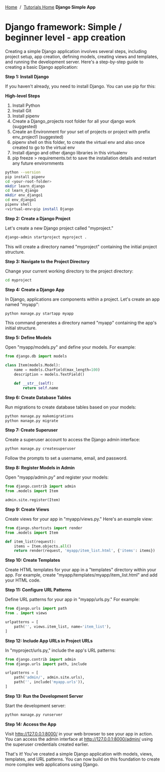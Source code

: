 <a href="/">Home</a>&nbsp;&nbsp;/&nbsp;&nbsp;<a href="/tutorials/tutorials_home_page">Tutorials Home</a>
<b>Django Simple App</b>
<br>
# Django framework: Simple / beginner level - app creation 
Creating a simple Django application involves several steps, including project setup, app creation, defining models, creating views and templates, and running the development server. Here's a step-by-step guide to creating a basic Django application:

**Step 1: Install Django**

If you haven't already, you need to install Django. You can use pip for this:

**High-level Steps**
1. Install Python
2. Install Git
3. Install pipenv
4. Create a Django_projects root folder for all your django work (suggested)
5. Create an Environment for your set of projects or project with prefix env_project1 (suggested)
6. pipenv shell on this folder, to create the virtual env and also once created to go to the virtual env
7. Install django and other django libraries in this virtualenv
8. pip freeze > requirements.txt to save the installation details and restart any future envirornments

```bash
python --version
pip install pipenv
cd <your-root-folder>
mkdir learn_django
cd learn_django
mkdir env_django1
cd env_django1
pipenv shell
<virtual-env>pip install Django
```

**Step 2: Create a Django Project**

Let's create a new Django project called "myproject."

```bash
django-admin startproject myproject .
```

This will create a directory named "myproject" containing the initial project structure.

**Step 3: Navigate to the Project Directory**

Change your current working directory to the project directory:

```bash
cd myproject
```

**Step 4: Create a Django App**

In Django, applications are components within a project. Let's create an app named "myapp":

```bash
python manage.py startapp myapp
```

This command generates a directory named "myapp" containing the app's initial structure.

**Step 5: Define Models**

Open "myapp/models.py" and define your models. For example:

```python
from django.db import models

class Item(models.Model):
    name = models.CharField(max_length=100)
    description = models.TextField()

    def __str__(self):
        return self.name
```

**Step 6: Create Database Tables**

Run migrations to create database tables based on your models:

```bash
python manage.py makemigrations
python manage.py migrate
```

**Step 7: Create Superuser**

Create a superuser account to access the Django admin interface:

```bash
python manage.py createsuperuser
```

Follow the prompts to set a username, email, and password.

**Step 8: Register Models in Admin**

Open "myapp/admin.py" and register your models:

```python
from django.contrib import admin
from .models import Item

admin.site.register(Item)
```

**Step 9: Create Views**

Create views for your app in "myapp/views.py." Here's an example view:

```python
from django.shortcuts import render
from .models import Item

def item_list(request):
    items = Item.objects.all()
    return render(request, 'myapp/item_list.html', {'items': items})
```

**Step 10: Create Templates**

Create HTML templates for your app in a "templates" directory within your app. For example, create "myapp/templates/myapp/item_list.html" and add your HTML code.

**Step 11: Configure URL Patterns**

Define URL patterns for your app in "myapp/urls.py." For example:

```python
from django.urls import path
from . import views

urlpatterns = [
    path('', views.item_list, name='item_list'),
]
```

**Step 12: Include App URLs in Project URLs**

In "myproject/urls.py," include the app's URL patterns:

```python
from django.contrib import admin
from django.urls import path, include

urlpatterns = [
    path('admin/', admin.site.urls),
    path('', include('myapp.urls')),
]
```

**Step 13: Run the Development Server**

Start the development server:

```bash
python manage.py runserver
```

**Step 14: Access the App**

Visit http://127.0.0.1:8000/ in your web browser to see your app in action. You can access the admin interface at http://127.0.0.1:8000/admin/ using the superuser credentials created earlier.

That's it! You've created a simple Django application with models, views, templates, and URL patterns. You can now build on this foundation to create more complex web applications using Django.